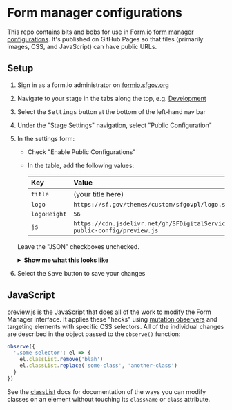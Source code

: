 # Form manager configurations

This repo contains bits and bobs for use in Form.io [form manager configurations]. It's published on GitHub Pages so that files (primarily images, CSS, and JavaScript) can have public URLs.

## Setup

1. Sign in as a form.io administrator on [formio.sfgov.org]
2. Navigate to your stage in the tabs along the top, e.g. [Development][dev stage]
3. Select the <kbd>Settings</kbd> button at the bottom of the left-hand nav bar
4. Under the "Stage Settings" navigation, select "Public Configuration"
5. In the settings form:

    - Check "Enable Public Configurations"
    - In the table, add the following values:
  
        | Key | Value |
        | :-- | :---- |
        | `title` | (your title here) |
        | `logo` | `https://sf.gov/themes/custom/sfgovpl/logo.svg` |
        | `logoHeight` | `56` |
        | `js` | `https://cdn.jsdelivr.net/gh/SFDigitalServices/formio-public-config/preview.js` |

    Leave the "JSON" checkboxes unchecked.

    <details>
      <summary><b>Show me what this looks like</b></summary>
      <img width="729" alt="image" src="https://user-images.githubusercontent.com/113896/162837822-e18259f6-6766-430c-903f-a40a12bfada8.png">
    </details>
    
6. Select the <kbd>Save</kbd> button to save your changes


## JavaScript

[preview.js](./preview.js) is the JavaScript that does all of the work to modify the Form Manager interface. It applies these "hacks" using [mutation observers][mutation observer] and targeting elements with specific CSS selectors. All of the individual changes are described in the object passed to the `observe()` function:

```js
observe({
  '.some-selector': el => {
    el.classList.remove('blah')
    el.classList.replace('some-class', 'another-class')
  }
})
```

See the [classList] docs for documentation of the ways you can modify classes on an element without touching its `className` or `class` attribute.

[formio.sfgov.org]: https://formio.sfgov.org/
[dev stage]: https://formio.sfgov.org/#/project/60da60c968de9779841a38ab/env/settings/config
[form manager configurations]: https://help.form.io/userguide/form-manager#form-manager-configurations
[mutation observer]: https://developer.mozilla.org/en-US/docs/Web/API/MutationObserver
[classlist]: https://developer.mozilla.org/en-US/docs/Web/API/Element/classList
